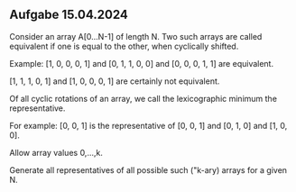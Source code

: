 ## Aufgabe 15.04.2024

Consider an array A[0...N-1] of length N.
Two such arrays are called equivalent if one is equal to the other, when cyclically shifted.

Example:
[1, 0, 0, 0, 1] and
[0, 1, 1, 0, 0] and 
[0, 0, 0, 1, 1] are equivalent.

[1, 1, 1, 0, 1] and
[1, 0, 0, 0, 1] are certainly not equivalent.

Of all cyclic rotations of an array, we call the lexicographic minimum the representative.

For example:
[0, 0, 1]
is the representative of
[0, 0, 1] and
[0, 1, 0] and
[1, 0, 0].

Allow array values 0,...,k.

Generate all representatives of all possible such ("k-ary) arrays for a given N.